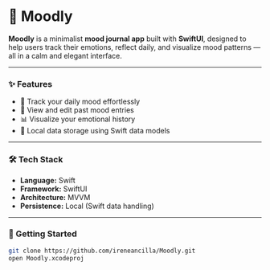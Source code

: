 # 🌙 Moodly

**Moodly** is a minimalist **mood journal app** built with **SwiftUI**, designed to help users track their emotions, reflect daily, and visualize mood patterns — all in a calm and elegant interface.

---

### ✨ Features
- 🧠 Track your daily mood effortlessly  
- 📅 View and edit past mood entries  
- 📊 Visualize your emotional history  
- 💾 Local data storage using Swift data models  

---

### 🛠️ Tech Stack
- **Language:** Swift  
- **Framework:** SwiftUI  
- **Architecture:** MVVM  
- **Persistence:** Local (Swift data handling)

---

### 🚀 Getting Started
```bash
git clone https://github.com/ireneancilla/Moodly.git
open Moodly.xcodeproj
